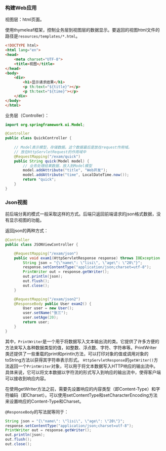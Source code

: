 ### 构建Web应用

视图层：html页面。

使用thymeleaf框架，控制业务层到视图层的数据显示。要返回的视图html文件的路径是`resources/templates/*.html`。

```html
<!DOCTYPE html>
<html lang="en">
<head>
    <meta charset="UTF-8">
    <title>视图</title>
</head>
<body>
    <div>
        <h1>显示请求结果</h1>
        <p th:text="${title}"></p>
        <p th:text="${time}"></p>
    </div>
</body>
</html>
```

业务层（Controller）：

```java
import org.springframework.ui.Model;

@Controller
public class QuickController {
	
    // Model表示模型，存储数据。这个数据最后是放在request作用域。
    // 放在HttpServletRequest的作用域中
    @RequestMapping("/exam/quick")
    public String quick(Model model) {
        // 业务处理结果数据，放入到Model模型
        model.addAttribute("title", "Web开发");
        model.addAttribute("time", LocalDateTime.now());
        return "quick";
    }
}
```

### Json视图

前后端分离的模式一般采取这样的方式。后端只返回前端请求的json格式数据，没有显示视图的功能。

返回json的两种方式：

```java
@Controller
public class JSONViewController {

    @RequestMapping("/exam/json")
    public void exam1(HttpServletResponse response) throws IOException {
        String json = "{\"name\": \"lisi\", \"age\": \"20\"}";
        response.setContentType("application/json;charset=utf-8");
        PrintWriter out = response.getWriter();
        out.println(json);
        out.flush();
        out.close();
    }

    @RequestMapping("/exam/json2")
    @ResponseBody public User exam2() {
        User user = new User();
        user.setName("张三");
        user.setAge(20);
        return user;
    }
}
```

其中，`PrintWriter`是一个用于将数据写入文本输出流的类。它提供了许多方便的方法来写入各种数据类型的值，如整数、浮点数、字符、字符串等。PrintWriter类还提供了一些重载的print和println方法，可以打印对象的值或调用对象的toString方法以获得其字符串表示形式。
`HttpServletResponse`的`getWriter()`方法返回一个`PrintWriter`对象，可以用于将文本数据写入HTTP响应的输出流中。具体来说，它可以将文本数据以字符流的形式写入到响应的输出流中，使得客户端可以接收到响应内容。

在使用getWriter方法之前，需要先设置响应的内容类型（即Content-Type）和字符编码（即Charset）。可以使用setContentType和setCharacterEncoding方法来设置响应的Content-Type和Charset。

`@ResponseBody`的写法就等同于：

```java
String json = "{\"name\": \"lisi\", \"age\": \"20\"}";
response.setContentType("application/json;charset=utf-8");
PrintWriter out = response.getWriter();
out.println(json);
out.flush();
out.close();
```

